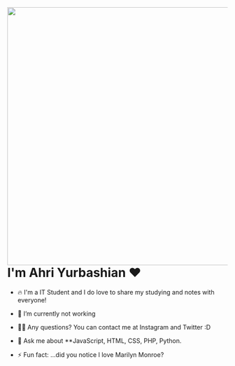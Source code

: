 
<img align="right" height="590em" src="https://user-images.githubusercontent.com/108016103/175080075-89bae831-04b7-4886-85b5-2de8c75d0fd2.gif"/>
<h1 align="left">I'm Ahri Yurbashian ❤️</h1>

- 🔥 I'm a IT Student and I do love to share my studying and notes with everyone!

- 🔭 I’m currently not working

- 👨‍💻 Any questions? You can contact me at Instagram and Twitter :D

- 💬 Ask me about **JavaScript, HTML, CSS, PHP, Python.

- ⚡ Fun fact: ...did you notice I love Marilyn Monroe?

<br><br>


